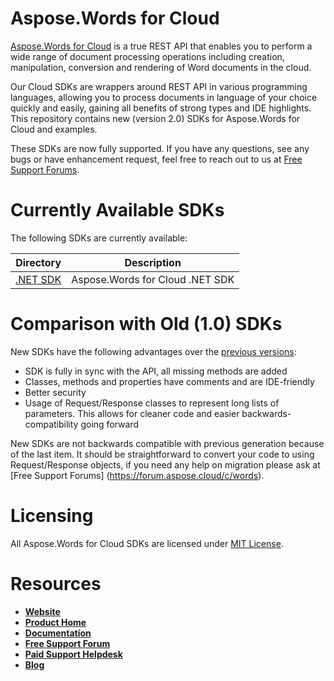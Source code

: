 # Aspose.Words for Cloud
[Aspose.Words for Cloud](https://products.aspose.cloud/words/cloud) is a true REST API that enables you to perform a wide range of document processing operations including creation, manipulation, conversion and rendering of Word documents in the cloud.

Our Cloud SDKs are wrappers around REST API in various programming languages, allowing you to process documents in language of your choice quickly and easily, gaining all benefits of strong types and IDE highlights. This repository contains new (version 2.0) SDKs for Aspose.Words for Cloud and examples.

These SDKs are now fully supported. If you have any questions, see any bugs or have enhancement request, feel free to reach out to us at [Free Support Forums](https://forum.aspose.cloud/c/words).

# Currently Available SDKs

The following SDKs are currently available:

Directory | Description
--------- | -----------
[.NET SDK](SDKs/NET) | Aspose.Words for Cloud .NET SDK


# Comparison with Old (1.0) SDKs
New SDKs have the following advantages over the [previous versions](https://github.com/aspose-words/Aspose.Words-for-Cloud):
+ SDK is fully in sync with the API, all missing methods are added
+ Classes, methods and properties have comments and are IDE-friendly
+ Better security
+ Usage of Request/Response classes to represent long lists of parameters. This allows for cleaner code and easier backwards-compatibility going forward

New SDKs are not backwards compatible with previous generation because of the last item. It should be straightforward to convert your code to using Request/Response objects, if you need any help on migration please ask at [Free Support Forums] (https://forum.aspose.cloud/c/words).

# Licensing
All Aspose.Words for Cloud SDKs are licensed under [MIT License](LICENSE).

# Resources
+ [**Website**](https://www.aspose.cloud)
+ [**Product Home**](https://products.aspose.cloud/words/cloud)
+ [**Documentation**](https://docs.aspose.cloud/display/wordscloud/Home)
+ [**Free Support Forum**](https://forum.aspose.cloud/c/words)
+ [**Paid Support Helpdesk**](https://helpdesk.aspose.cloud/)
+ [**Blog**](https://blog.aspose.cloud/category/aspose-products/aspose-words-product-family/)
